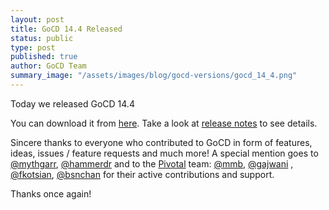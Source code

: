 ```yaml
---
layout: post
title: GoCD 14.4 Released
status: public
type: post
published: true
author: GoCD Team
summary_image: "/assets/images/blog/gocd-versions/gocd_14_4.png"
---
```


Today we released GoCD 14.4

You can download it from [here](http://www.go.cd/download/). Take a look at [release notes](http://www.go.cd/releases/#latest) to see details. 

Sincere thanks to everyone who contributed to GoCD in form of features, ideas, issues / feature requests and much more! A special mention goes to [@mythgarr](https://github.com/mythgarr), [@hammerdr](https://github.com/hammerdr ) and to the [Pivotal](http://www.pivotal.io/?mkt_tok=3RkMMJWWfF9wsRomrfCcI63Em2iQPJWpsrB0B%2FDC18kX3RUvIL6Wbgfind1SFJk7a8C6XFNJSt1Q5CkVSLnE) team: [@mmb](https://github.com/mmb), [@gajwani](https://github.com/gajwani) , [@fkotsian](https://github.com/fkotsian),  [@bsnchan](https://github.com/bsnchan) for their active contributions and support.


Thanks once again!
